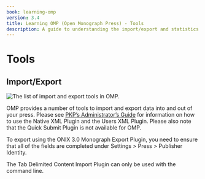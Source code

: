 ```yaml
---
book: learning-omp
version: 3.4
title: Learning OMP (Open Monograph Press) - Tools
description: A guide to understanding the import/export and statistics tools in OMP.
---
```

# Tools

## Import/Export

![The list of import and export tools in OMP.](./assets/learning_omp-tools-import_export.png)

OMP provides a number of tools to import and export data into and out of your press. Please see [PKP’s Administrator’s Guide](/admin-guide/en/data-import-and-export) for information on how to use the Native XML Plugin and the Users XML Plugin. Please also note that the Quick Submit Plugin is not available for OMP.

To export using the ONIX 3.0 Monograph Export Plugin, you need to ensure that all of the fields are completed under Settings > Press > Publisher Identity.

The Tab Delimited Content Import Plugin can only be used with the command line.
